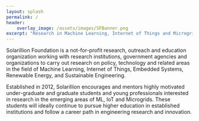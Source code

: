 ```yaml
---
layout: splash
permalink: /
header:
    overlay_image: /assets/images/SFBanner.png 
excerpt: "Research in Machine Learning, Internet of Things and Microgrids.<br><br>&nbsp;[<i class="fab fa-github"></i> @solarillion](https://github.com/solarillion){: .btn .btn--github}&nbsp;[Join Us!](https://forms.gle/){: .btn .btn--danger}"
---
```

Solarillion Foundation is a not-for-profit research, outreach and education organization working with research institutions, government agencies and organizations to carry out research on policy, technology and related areas in the field of Machine Learning, Internet of Things, Embedded Systems, Renewable Energy, and Sustainable Engineering.

Established in 2012, Solarillion encourages and mentors highly motivated under-graduate and graduate students and young professionals interested in research in the emerging areas of ML, IoT and Microgrids. These students will ideally continue to pursue higher education in established institutions and follow a career path in engineering research and innovation.
